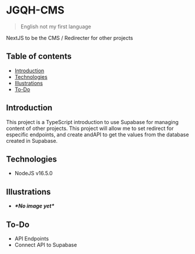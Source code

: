 # JGQH-CMS
> English not my first language

NextJS to be the CMS / Redirecter for other projects

## Table of contents
- [Introduction](#introduction)
- [Technologies](#technologies)
- [Illustrations](#illustrations)
- [To-Do](#to-do)

## Introduction
This project is a TypeScript introduction to use Supabase for managing content of other projects. This project will allow me to set redirect for especific endpoints, and create andAPI to get the values from the database created in Supabase.

## Technologies
- NodeJS v16.5.0

## Illustrations
- ***\*No image yet\****

## To-Do
- API Endpoints
- Connect API to Supabase